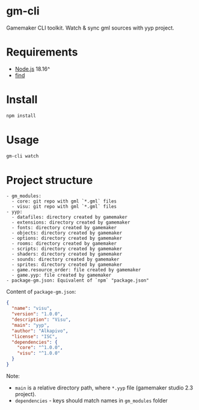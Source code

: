 # gm-cli
Gamemaker CLI toolkit. Watch &amp; sync gml sources with yyp project.

# Requirements
- [Node.js](https://nodejs.org) 18.16^
- [find](https://en.wikipedia.org/wiki/Find_(Unix))

# Install
```bash
npm install
```

# Usage
```bash
gm-cli watch
```

# Project structure
```
- gm_modules:
  - core: git repo with gml `*.gml` files
  - visu: git repo with gml `*.gml` files
- yyp:
  - datafiles: directory created by gamemaker
  - extensions: directory created by gamemaker
  - fonts: directory created by gamemaker
  - objects: directory created by gamemaker
  - options: directory created by gamemaker
  - rooms: directory created by gamemaker
  - scripts: directory created by gamemaker
  - shaders: directory created by gamemaker
  - sounds: directory created by gamemaker
  - sprites: directory created by gamemaker
  - game.resource_order: file created by gamemaker
  - game.yyp: file created by gamemaker
- package-gm.json: Equivalent of `npm` "package.json"
```
Content of `package-gm.json`:
```json
{
  "name": "visu",
  "version": "1.0.0",
  "description": "Visu",
  "main": "yyp",
  "author": "Alkapivo",
  "license": "ISC",
  "dependencies": {
    "core": "^1.0.0",
    "visu": "^1.0.0"
  }
}
```
Note: 
- `main` is a relative directory path, where `*.yyp` file (gamemaker studio 2.3 project).
- `dependencies` - keys should match names in `gm_modules` folder
